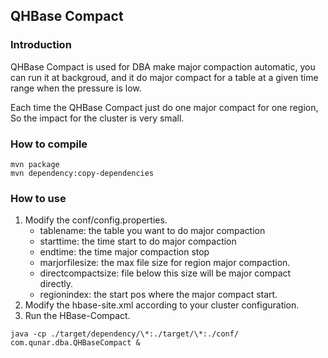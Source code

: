 ## QHBase Compact

### Introduction
QHBase Compact is used for DBA make major compaction automatic,
you can run it at backgroud, and it do major compact for a table
at a given time range when the pressure is low.

Each time the QHBase Compact just do one major compact for one region,
So the impact for the cluster is very small.

### How to compile

```
mvn package
mvn dependency:copy-dependencies
```

### How to use
1. Modify the conf/config.properties.
    * tablename: the table you want to do major compaction
    * starttime: the time start to do major compaction
    * endtime: the time major compaction stop
    * marjorfilesize: the max file size for region major compaction.
    * directcompactsize: file below this size will be major compact directly.
    * regionindex: the start pos where the major compact start.
2. Modify the hbase-site.xml according to your cluster configuration.
3. Run the HBase-Compact.
```
java -cp ./target/dependency/\*:./target/\*:./conf/  com.qunar.dba.QHBaseCompact &
```

